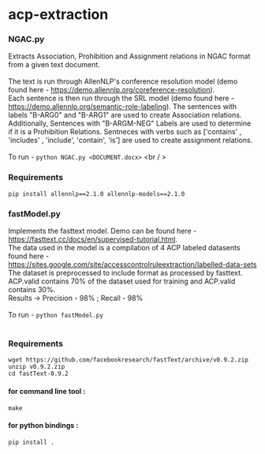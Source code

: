 # acp-extraction

### NGAC.py
Extracts Association, Prohibition and Assignment relations in NGAC format from a given text document. 
<br /> <br /> 
The text is run through AllenNLP's conference resolution model (demo found here - https://demo.allennlp.org/coreference-resolution).<br /> 
Each sentence is then run through the SRL model (demo found here - https://demo.allennlp.org/semantic-role-labeling). The sentences with labels "B-ARG0" and "B-ARG1" are used to create Association relations. Additionally, Sentences with "B-ARGM-NEG" Labels are used to determine if it is a Prohibition Relations. Sentneces with verbs such as ['contains' , 'includes' , 'include', 'contain', 'is'] are used to create assignment relations. <br /> <br /> To run - `python NGAC.py <DOCUMENT.docx>` <br / ><br /> 
### Requirements
`pip install allennlp==2.1.0 allennlp-models==2.1.0`


### fastModel.py
Implements the fasttext model. Demo can be found here - https://fasttext.cc/docs/en/supervised-tutorial.html. <br />
The data used in the model is a compilation of 4 ACP labeled datasents found here - https://sites.google.com/site/accesscontrolruleextraction/labelled-data-sets <br /> 
The dataset is preprocessed to include format as processed by fasttext. ACP.valid contains 70% of the dataset used for training and ACP.valid contains 30%. <br />
Results -> Precision - 98% ; Recall - 98% <br /> <br /> To run - `python fastModel.py` <br /><br />
### Requirements
`wget https://github.com/facebookresearch/fastText/archive/v0.9.2.zip`<br />
`unzip v0.9.2.zip`<br />
`cd fastText-0.9.2`<br />
#### for command line tool :
`make`<br />
#### for python bindings :
`pip install .`<br />
